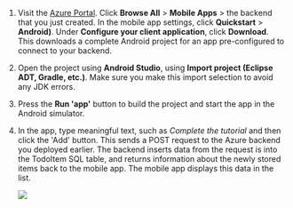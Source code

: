 
1. Visit the [Azure Portal]. Click **Browse All** > **Mobile Apps** > the backend that you just created. In the mobile app settings, click **Quickstart** > **Android)**. Under **Configure your client application**, click **Download**. This downloads a complete Android project for an app pre-configured to connect to your backend. 
2. Open the project using **Android Studio**, using **Import project (Eclipse ADT, Gradle, etc.)**. Make sure you make this import selection to avoid any JDK errors.
3. Press the **Run 'app'** button to build the project and start the app in the Android simulator.
4. In the app, type meaningful text, such as *Complete the tutorial* and then click the 'Add' button. This sends a POST request to the Azure backend you deployed earlier. The backend inserts data from the request is into the TodoItem SQL table, and returns information about the newly stored items back to the mobile app. The mobile app displays this data in the list. 
   
    ![](https://docstestmedia1.blob.core.windows.net/azure-media/includes/media/app-service-mobile-android-quickstart/mobile-quickstart-startup-android.png)

[Azure Portal]: https://portal.azure.com/

